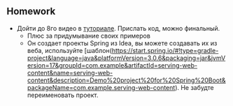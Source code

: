 ## Homework

- Дойти до 8го видео в [туториале](https://www.youtube.com/playlist?list=PLfu_Bpi_zcDNbpxlrBl3Sng5F9qU7Cz5D). Прислать код, можно финальный.
    - Плюс за придумывание своих примеров
    - Он создает проекты Spring из Idea, вы можете создавать их из веба, используйте [шаблон(https://start.spring.io/#!type=gradle-project&language=java&platformVersion=3.0.6&packaging=jar&jvmVersion=17&groupId=com.example&artifactId=serving-web-content&name=serving-web-content&description=Demo%20project%20for%20Spring%20Boot&packageName=com.example.serving-web-content). Не забудте переименовать проект.
